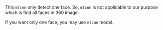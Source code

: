 

This `mtcnn` only detect one face. So, `mtcnn` is not applicable to our purpose which is find all faces in 360 image.

If you want only one face, you may use `mtcnn` model.